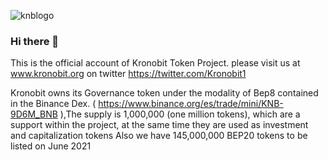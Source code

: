 ![knblogo](https://user-images.githubusercontent.com/77468477/118854417-b7098800-b8a2-11eb-8308-5be9d69dd694.png)
### Hi there 👋

<!--
**kronobit/Kronobit** is a ✨ _special_ ✨ repository because its `README.md` (this file) appears on your GitHub profile.

Here are some ideas to get you started:

- 🔭 I’m currently working on ...
- 🌱 I’m currently learning ...
- 👯 I’m looking to collaborate on ...
- 🤔 I’m looking for help with ...
- 💬 Ask me about ...
- 📫 How to reach me: ...
- 😄 Pronouns: ...
- ⚡ Fun fact: ...
-->
This is the official account of Kronobit Token Project. please visit us at www.kronobit.org 
on twitter https://twitter.com/Kronobit1 

Kronobit owns its Governance token under the modality of Bep8 contained in the Binance Dex. ( https://www.binance.org/es/trade/mini/KNB-9D6M_BNB ),The supply is 1,000,000 (one million tokens), which are a support within the project, at the same time they are used as investment and capitalization tokens
Also we have 145,000,000 BEP20 tokens to be listed on June 2021
